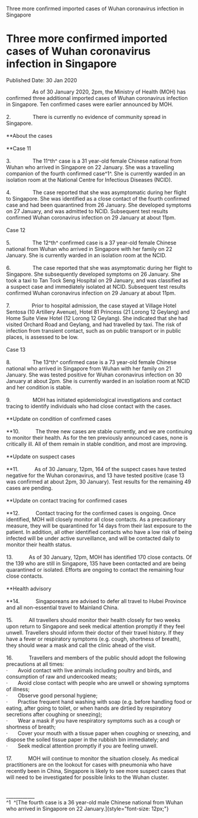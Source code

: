 Three more confirmed imported cases of Wuhan coronavirus infection in
Singapore

Three more confirmed imported cases of Wuhan coronavirus infection in Singapore
===============================================================================

Published Date: 30 Jan 2020

                  As of 30 January 2020, 2pm, the Ministry of Health
(MOH) has confirmed three additional imported cases of Wuhan coronavirus
infection in Singapore. Ten confirmed cases were earlier announced by
MOH.\
\
2.               There is currently no evidence of community spread in
Singapore.\
\
**About the cases\
\
**Case 11\
\
3.               The 11^th^ case is a 31 year-old female Chinese
national from Wuhan who arrived in Singapore on 22 January. She was a
travelling companion of the fourth confirmed case^1^. She is currently
warded in an isolation room at the National Centre for Infectious
Diseases (NCID).\
\
4.               The case reported that she was asymptomatic during her
flight to Singapore. She was identified as a close contact of the fourth
confirmed case and had been quarantined from 26 January. She developed
symptoms on 27 January, and was admitted to NCID. Subsequent test
results confirmed Wuhan coronavirus infection on 29 January at about
11pm.\
\
Case 12\
\
5.               The 12^th^ confirmed case is a 37 year-old female
Chinese national from Wuhan who arrived in Singapore with her family on
22 January. She is currently warded in an isolation room at the NCID.\
\
6.               The case reported that she was asymptomatic during her
flight to Singapore. She subsequently developed symptoms on 26 January.
She took a taxi to Tan Tock Seng Hospital on 29 January, and was
classified as a suspect case and immediately isolated at NCID.
Subsequent test results confirmed Wuhan coronavirus infection on 29
January at about 11pm.\
\
7.               Prior to hospital admission, the case stayed at Village
Hotel Sentosa (10 Artillery Avenue), Hotel 81 Princess (21 Lorong 12
Geylang) and Home Suite View Hotel (12 Lorong 12 Geylang). She indicated
that she had visited Orchard Road and Geylang, and had travelled by
taxi. The risk of infection from transient contact, such as on public
transport or in public places, is assessed to be low.\
\
Case 13\
\
8.               The 13^th^ confirmed case is a 73 year-old female
Chinese national who arrived in Singapore from Wuhan with her family on
21 January. She was tested positive for Wuhan coronavirus infection on
30 January at about 2pm. She is currently warded in an isolation room at
NCID and her condition is stable.\
\
9.               MOH has initiated epidemiological investigations and
contact tracing to identify individuals who had close contact with the
cases.\
\
**Update on condition of confirmed cases\
\
**10.           The three new cases are stable currently, and we are
continuing to monitor their health. As for the ten previously announced
cases, none is critically ill. All of them remain in stable condition,
and most are improving. \
\
**Update on suspect cases\
\
**11.           As of 30 January, 12pm, 164 of the suspect cases have
tested negative for the Wuhan coronavirus, and 13 have tested positive
(case 13 was confirmed at about 2pm, 30 January). Test results for the
remaining 49 cases are pending.\
\
**Update on contact tracing for confirmed cases\
\
**12.           Contact tracing for the confirmed cases is ongoing. Once
identified, MOH will closely monitor all close contacts. As a
precautionary measure, they will be quarantined for 14 days from their
last exposure to the patient. In addition, all other identified contacts
who have a low risk of being infected will be under active surveillance,
and will be contacted daily to monitor their health status.\
\
13.           As of 30 January, 12pm, MOH has identified 170 close
contacts. Of the 139 who are still in Singapore, 135 have been contacted
and are being quarantined or isolated. Efforts are ongoing to contact
the remaining four close contacts.\
\
**Health advisory\
\
**14.           Singaporeans are advised to defer all travel to Hubei
Province and all non-essential travel to Mainland China.\
\
15.           All travellers should monitor their health closely for two
weeks upon return to Singapore and seek medical attention promptly if
they feel unwell. Travellers should inform their doctor of their travel
history. If they have a fever or respiratory symptoms (e.g. cough,
shortness of breath), they should wear a mask and call the clinic ahead
of the visit.\
\
16.           Travellers and members of the public should adopt the
following precautions at all times:\
·       Avoid contact with live animals including poultry and birds, and
consumption of raw and undercooked meats;\
·       Avoid close contact with people who are unwell or showing
symptoms of illness;\
·       Observe good personal hygiene;\
·       Practise frequent hand washing with soap (e.g. before handling
food or eating, after going to toilet, or when hands are dirtied by
respiratory secretions after coughing or sneezing);\
·       Wear a mask if you have respiratory symptoms such as a cough or
shortness of breath;\
·       Cover your mouth with a tissue paper when coughing or sneezing,
and dispose the soiled tissue paper in the rubbish bin immediately; and\
·       Seek medical attention promptly if you are feeling unwell.\
\
17.           MOH will continue to monitor the situation closely. As
medical practitioners are on the lookout for cases with pneumonia who
have recently been in China, Singapore is likely to see more suspect
cases that will need to be investigated for possible links to the Wuhan
cluster.\
\
\
\_\_\_\_\_\_\_\_\_\_\_\_\
^1  ^[The fourth case is a 36 year-old male Chinese national from Wuhan
who arrived in Singapore on 22 January.]{style="font-size: 12px;"}
